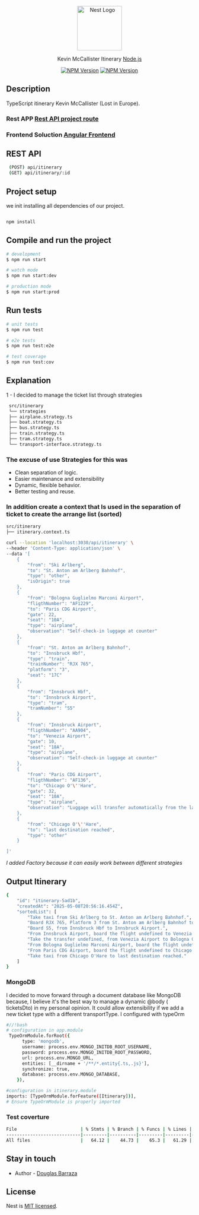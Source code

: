 <p align="center">
  <a href="http://nestjs.com/" target="blank"><img src="https://nestjs.com/img/logo-small.svg" width="120" alt="Nest Logo" /></a>
</p>

<p align="center">Kevin McCallister Itinerary <a href="http://nodejs.org" target="_blank">Node.js</a>
    <p align="center">
<a href="https://www.npmjs.com/~nestjscore" target="_blank"><img src="https://img.shields.io/npm/v/@nestjs/core.svg" alt="NPM Version" /></a>
<a href="https://www.npmjs.com/~nestjscore" target="_blank"><img src="https://img.shields.io/npm/v/@nestjs/core.svg" alt="NPM Version" /></a>
</p>
  <!--[![Backers on Open Collective](https://opencollective.com/nest/backers/badge.svg)](https://opencollective.com/nest#backer)
  [![Sponsors on Open Collective](https://opencollective.com/nest/sponsors/badge.svg)](https://opencollective.com/nest#sponsor)-->

## Description

TypeScript itinerary Kevin McCallister (Lost in Europe).

### Rest APP [Rest API project route](https://github.com/Cutshadows/itinerary-app/tree/committing_projects/itinerary-rest-app)

### Frontend Soluction [Angular Frontend](https://github.com/Cutshadows/itinerary-app/tree/committing_projects/itinerary-frontend)

## REST API

```bash
 (POST) api/itinerary
 (GET) api/itinerary/:id
```

## Project setup

we init installing all dependencies of our project.

```bash

npm install

```

## Compile and run the project

```bash
# development
$ npm run start

# watch mode
$ npm run start:dev

# production mode
$ npm run start:prod
```

## Run tests

```bash
# unit tests
$ npm run test

# e2e tests
$ npm run test:e2e

# test coverage
$ npm run test:cov
```

## Explanation

1 - I decided to manage the ticket list through strategies

```bash
 src/itinerary
 └── strategies
 ├── airplane.strategy.ts
 ├── boat.strategy.ts
 ├── bus.strategy.ts
 ├── train.strategy.ts
 ├── tram.strategy.ts
 └── transport-interface.strategy.ts
```

### The excuse of use Strategies for this was

- Clean separation of logic.
- Easier maintenance and extensibility
- Dynamic, flexible behavior.
- Better testing and reuse.

### In addition create a context that Is used in the separation of ticket to create the arrange list (sorted)

```bash
src/itinerary
├── itinerary.context.ts
```

```bash
curl --location 'localhost:3030/api/itinerary' \
--header 'Content-Type: application/json' \
--data '[
    {
        "from": "Ski Arlberg",
        "to": "St. Anton am Arlberg Bahnhof",
        "type": "other",
        "isOrigin": true
    },
    {
        "from": "Bologna Guglielmo Marconi Airport",
        "fligthNumber": "AF1229",
        "to": "Paris CDG Airport",
        "gate": 22,
        "seat": "10A",
        "type": "airplane",
        "observation": "Self-check-in luggage at counter"
    },
    {
        "from": "St. Anton am Arlberg Bahnhof",
        "to": "Innsbruck Hbf",
        "type": "train",
        "trainNumber": "RJX 765",
        "platform": "3",
        "seat": "17C"
    },
    {
        "from": "Innsbruck Hbf",
        "to": "Innsbruck Airport",
        "type": "tram",
        "tramNumber": "S5"
    },
    {
        "from": "Innsbruck Airport",
        "fligthNumber": "AA904",
        "to": "Venezia Airport",
        "gate": 10,
        "seat": "18A",
        "type": "airplane",
        "observation": "Self-check-in luggage at counter"
    },
    {
        "from": "Paris CDG Airport",
        "fligthNumber": "AF136",
        "to": "Chicago O'\''Hare",
        "gate": 32,
        "seat": "10A",
        "type": "airplane",
        "observation": "Luggage will transfer automatically from the last flight"
    },
    {
        "from": "Chicago O'\''Hare",
        "to": "last destination reached",
        "type": "other"
    }

]'
```

_I added Factory because it can easily work between different strategies_

## Output Itinerary

```bash
{
    "id": "itinerary-5ad1b",
    "createdAt": "2025-05-08T20:56:16.454Z",
    "sortedList": [
        "Take taxi from Ski Arlberg to St. Anton am Arlberg Bahnhof.",
        "Board RJX 765, Platform 3 from St. Anton am Arlberg Bahnhof to Innsbruck Hbf.seat number 17C.",
        "Board S5, from Innsbruck Hbf to Innsbruck Airport.",
        "From Innsbruck Airport, board the flight undefined to Venezia Airport.From gate 10, seat 18A. Self-check-in luggage at counter.",
        "Take the transfer undefined, from Venezia Airport to Bologna Guglielmo Marconi Airport.",
        "From Bologna Guglielmo Marconi Airport, board the flight undefined to Paris CDG Airport.From gate 22, seat 10A. Self-check-in luggage at counter.",
        "From Paris CDG Airport, board the flight undefined to Chicago O'Hare.From gate 32, seat 10A. Luggage will transfer automatically from the last flight.",
        "Take taxi from Chicago O'Hare to last destination reached."
    ]
}
```

### MongoDB

I decided to move forward through a document database like MongoDB because, I believe it's the best way to manage a dynamic @body ( ticketsDto) in my personal opinion. It could allow extensibility if we add a new ticket type with a different transportType. I configured with typeOrm

```bash
#//!bash
# configuration in app.module
 TypeOrmModule.forRoot({
      type: 'mongodb',
      username: process.env.MONGO_INITDB_ROOT_USERNAME,
      password: process.env.MONGO_INITDB_ROOT_PASSWORD,
      url: process.env.MONGO_URL,
      entities: [__dirname + '/**/*.entity{.ts,.js}'],
      synchronize: true,
      database: process.env.MONGO_DATABASE,
    }),

#configuration in itinerary.module
imports: [TypeOrmModule.forFeature([Itinerary])],
# Ensure TypeOrmModule is properly imported


```

### Test coverture

```bash
File                        | % Stmts | % Branch | % Funcs | % Lines | Uncovered Line #s
----------------------------|---------|----------|---------|---------|-------------------
All files                   |   64.12 |    44.73 |    65.3 |   61.29 |
```

## Stay in touch

- Author - [Douglas Barraza](https://www.linkedin.com/in/douglas-barraza/)

## License

Nest is [MIT licensed](https://github.com/nestjs/nest/blob/master/LICENSE).

```

```
